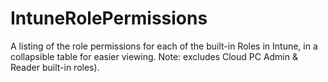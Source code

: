 # IntuneRolePermissions
A listing of the role permissions for each of the built-in Roles in Intune, in a collapsible table for easier viewing.  Note: excludes Cloud PC Admin & Reader built-in roles).  
